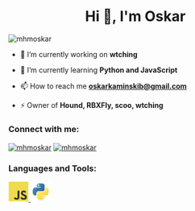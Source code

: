 <h1 align="center">Hi 👋, I'm Oskar</h1>
<p align="left"> <img src="https://komarev.com/ghpvc/?username=mhmoskar&label=Profile%20views&color=0e75b6&style=flat" alt="mhmoskar" /> </p>

- 🔭 I’m currently working on **wtching**

- 🌱 I’m currently learning **Python and JavaScript**

- 📫 How to reach me **oskarkaminskib@gmail.com**

- ⚡ Owner of **Hound, RBXFly, scoo, wtching**

<h3 align="left">Connect with me:</h3>
<p align="left">
<a href="https://twitter.com/mhmoskar" target="blank"><img align="center" src="https://raw.githubusercontent.com/rahuldkjain/github-profile-readme-generator/master/src/images/icons/Social/twitter.svg" alt="mhmoskar" height="30" width="40" /></a>
<a href="https://instagram.com/mhmoskar" target="blank"><img align="center" src="https://raw.githubusercontent.com/rahuldkjain/github-profile-readme-generator/master/src/images/icons/Social/instagram.svg" alt="mhmoskar" height="30" width="40" /></a>
</p>

<h3 align="left">Languages and Tools:</h3>
<p align="left"> <a href="https://developer.mozilla.org/en-US/docs/Web/JavaScript" target="_blank" rel="noreferrer"> <img src="https://raw.githubusercontent.com/devicons/devicon/master/icons/javascript/javascript-original.svg" alt="javascript" width="40" height="40"/> </a> <a href="https://www.python.org" target="_blank" rel="noreferrer"> <img src="https://raw.githubusercontent.com/devicons/devicon/master/icons/python/python-original.svg" alt="python" width="40" height="40"/> </a> </p>
